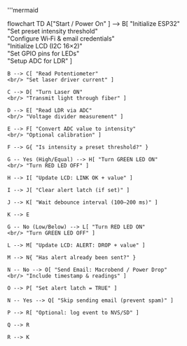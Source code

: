 '''mermaid

flowchart TD
    A["Start / Power On" ] --> B[ "Initialize ESP32" 
    <br/> "Set preset intensity threshold" 
    <br/> "Configure Wi‑Fi & email credentials" 
    <br/> "Initialize LCD (I2C 16×2)" 
    <br/> "Set GPIO pins for LEDs" 
    <br/> "Setup ADC for LDR" ]
    
    B --> C[ "Read Potentiometer" 
    <br/> "Set laser driver current" ]
    
    C --> D[ "Turn Laser ON" 
    <br/> "Transmit light through fiber" ]
    
    D --> E[ "Read LDR via ADC" 
    <br/> "Voltage divider measurement" ]
    
    E --> F[ "Convert ADC value to intensity" 
    <br/> "Optional calibration" ]
    
    F --> G{ "Is intensity ≥ preset threshold?" }
    
    G -- Yes (High/Equal) --> H[ "Turn GREEN LED ON" 
    <br/> "Turn RED LED OFF" ]
    
    H --> I[ "Update LCD: LINK OK + value" ]
    
    I --> J[ "Clear alert latch (if set)" ]
    
    J --> K[ "Wait debounce interval (100–200 ms)" ]
    
    K --> E
    
    G -- No (Low/Below) --> L[ "Turn RED LED ON" 
    <br/> "Turn GREEN LED OFF" ]
    
    L --> M[ "Update LCD: ALERT: DROP + value" ]
    
    M --> N{ "Has alert already been sent?" }
    
    N -- No --> O[ "Send Email: Macrobend / Power Drop" 
    <br/> "Include timestamp & readings" ]
    
    O --> P[ "Set alert latch = TRUE" ]
    
    N -- Yes --> Q[ "Skip sending email (prevent spam)" ]
    
    P --> R[ "Optional: log event to NVS/SD" ]
    
    Q --> R
    
    R --> K

